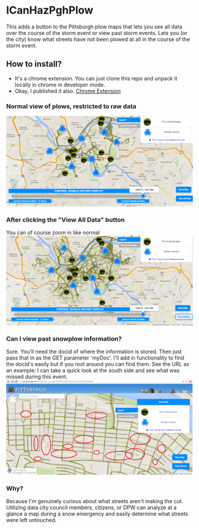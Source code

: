 # ICanHazPghPlow
This adds a button to the Pittsburgh plow maps that lets you see all data over the course of the storm event or view past storm events. Lets you (or the city) know what streets have not been plowed at all in the course of the storm event.

## How to install? 
* It's a chrome extension. You can just clone this repo and unpack it locally in chrome in developer mode.
* Okay, I published it also. [Chrome Extension](https://chrome.google.com/webstore/detail/icanhazpghplow/hecnkipdakpeciljiompkdmjjaccfcnp?hl=en-US&gl=US)

### Normal view of plows, restricted to raw data
![Alt text](/screenshots/normalview.png?raw=true "Normal Plow View")

### After clicking the "View All Data" button
You can of course zoom in like normal
![Alt text](/screenshots/allview.png?raw=true "After Clicking Button")

### Can I view past snowplow information?
Sure. You'll need the docid of where the information is stored. Then just pass that in as the GET parameter 'myDoc'. I'll add in functionality to find the docid's easily but if you root around you can find them. See the URL as an example: I can take a quick look at the south side and see what was missed during this event.
![Alt text](/screenshots/mydoc.png?raw=true "Viewing Past Storm Event (missing salted roads circled)")

### Why?
Because I'm genuinely curious about what streets aren't making the cut. Utilizing data city council members, citizens, or DPW can analyze at a glance a map during a snow emergency and easily determine what streets were left untouched.
